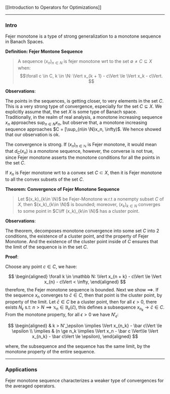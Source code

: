 [[Introduction to Operators for Optimizations]]


---
### **Intro**

Fejer monotone is a type of strong generalization to a monotone sequence in Banach Spaces. 

**Definition: Fejer Montone Sequence**
> A sequence $(x_n)_{n\in N}$ is fejer monotone wrt to the set $\emptyset \neq C \subseteq X$ when: 
> $$\forall c \in C, k \in \N: \Vert x_{k + 1} - c\Vert \le \Vert x_k - c\Vert. $$

**Observations**: 

The points in the sequences, is getting closer, to very elements in the set $C$. This is a very strong type of convergence, especially for the set $C\subseteq X$. We explicitly assume that, the set $X$ is some type of Banach space. Traditionally, in the realm of real analysis, a monotone increasing sequence $x_n$ approaches $\sup_{n\in N}x_n$, but observe that, a monotone increasing sequence approaches $C = [\sup_{n\in \N}x_n, \infty)$. We hence showed that our observation is ok. 

The convergence is strong. If $(x_n)_{n\in \mathbb N}$ is Fejer monotone, it would mean that $d_C(x_n)$ is a monotone sequence, however, the converse is not true, since Fejer monotone asserts the monotone conditions for all the points in the set $C$. 

If $x_n$ is Fejer monotone wrt to a convex set $C\subset X$, then it is Fejer monotone to all the convex subsets of the set $C$.

**Theorem: Convergence of Fejer Monotone Sequence**

> Let $(x_k)_{k\in \N}$ be Fejer-Monotone w.r.t a nonempty subset $C$ of $X$, then $(x_k)_{k\in \N}$ is bounded; moreover, $(x_k)_{k\in N}$ converges to some point in $C\iff (x_k)_{k\in \N}$ has a cluster point. 

**Observations**: 

The theorem, decomposes monotone convergence into some set $C$ into 2 conditions, the existence of a cluster point, and the property of Fejer Monotone. And the existence of the cluster point inside of $C$ ensures that the limit of the sequence is in the set $C$. 

**Proof**: 

Choose any point $c\in C$, we have: 

$$
\begin{aligned}
    \forall k \in \mathbb N: \Vert x_{n + k} - c\Vert \le \Vert x_{n} - c\Vert < \infty, 
\end{aligned}
$$
therefore, the Fejer monotone sequence is bounded. Next we show $\implies$. If the sequence $x_n$ converges to $\bar c \in C$, then that point is the cluster point, by property of the limit. Let $\bar c \in C$ be a cluster point, then for all $\epsilon > 0$, there exists $N_\epsilon$ s.t: $n > N \implies \mathbb x_n\in \mathbb B_{\epsilon}(\bar c)$, this defines a subsequence $x_{n_k}\rightarrow \bar c \in C$. From the monotone property, for all $\epsilon > 0$ we have $N'_\epsilon$: 

$$
\begin{aligned}
    & k > N'_\epsilon \implies \Vert x_{n_k} - \bar c\Vert \le \epsilon
    \\
    \implies &
    (n \ge n_k \implies \Vert x_n - \bar c \Vert\le \Vert x_{n_k} - \bar c\Vert \le \epsilon), 
\end{aligned}
$$

where, the subsequence and the sequence has the same limit, by the monotone property of the entire sequence. 




---
### **Applications**

Fejer monotone sequence characterizes a weaker type of convergences for the averaged operators. 


